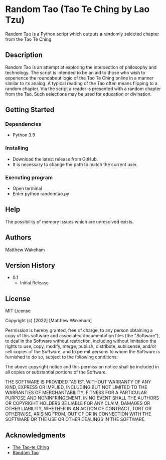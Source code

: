 # Random Tao (Tao Te Ching by Lao Tzu)

Random Tao is a Python script which outputs a randomly selected chapter from the Tao Te Ching.

## Description

Random Tao is an attempt at exploring the intersection of philosophy and technology. The script is intended to be
an aid to those who wish to experience the roundabout logic of the Tao Te Ching online in a manner similar 
to its analog. A typical reading of the Tao often means flipping to a random chapter. Via the script a reader is presented
with a random chapter from the Tao. Such selections may be used for education or divination.

## Getting Started

### Dependencies

* Python 3.9

### Installing

* Download the latest release from GitHub.
* It is necessary to change the path to match the current user.

### Executing program

* Open terminal
* Enter python randomtao.py

## Help

The possibility of memory issues which are unresolved exists.

## Authors

Matthew Wakeham

## Version History

* 0.1
    * Initial Release

## License
MIT License

Copyright (c) [2022] [Matthew Wakeham]

Permission is hereby granted, free of charge, to any person obtaining a copy
of this software and associated documentation files (the "Software"), to deal
in the Software without restriction, including without limitation the rights
to use, copy, modify, merge, publish, distribute, sublicense, and/or sell
copies of the Software, and to permit persons to whom the Software is
furnished to do so, subject to the following conditions:

The above copyright notice and this permission notice shall be included in all
copies or substantial portions of the Software.

THE SOFTWARE IS PROVIDED "AS IS", WITHOUT WARRANTY OF ANY KIND, EXPRESS OR
IMPLIED, INCLUDING BUT NOT LIMITED TO THE WARRANTIES OF MERCHANTABILITY,
FITNESS FOR A PARTICULAR PURPOSE AND NONINFRINGEMENT. IN NO EVENT SHALL THE
AUTHORS OR COPYRIGHT HOLDERS BE LIABLE FOR ANY CLAIM, DAMAGES OR OTHER
LIABILITY, WHETHER IN AN ACTION OF CONTRACT, TORT OR OTHERWISE, ARISING FROM,
OUT OF OR IN CONNECTION WITH THE SOFTWARE OR THE USE OR OTHER DEALINGS IN THE
SOFTWARE.

## Acknowledgments

* [The Tao-te Ching](http://classics.mit.edu/Lao/taote.mb.txt)
* [Random Tao](https://randomtao.org)
